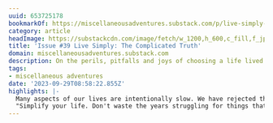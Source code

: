 ```yaml
---
uuid: 653725178
bookmarkOf: https://miscellaneousadventures.substack.com/p/live-simply-the-complicated-truth?r=5cjn3&utm_medium=ios&utm_campaign=post
category: article
headImage: https://substackcdn.com/image/fetch/w_1200,h_600,c_fill,f_jpg,q_auto:good,fl_progressive:steep,g_auto/https%3A%2F%2Fsubstack-post-media.s3.amazonaws.com%2Fpublic%2Fimages%2F9c9d9ee2-9c8e-42ad-9d99-2fc7f30de276_1536x1024.jpeg
title: 'Issue #39 Live Simply: The Complicated Truth'
domain: miscellaneousadventures.substack.com
description: On the perils, pitfalls and joys of choosing a life lived close to Nature
tags:
- miscellaneous adventures
date: '2023-09-29T08:58:22.855Z'
highlights: |-
  Many aspects of our lives are intentionally slow. We have rejected the traditional path, the daily grind, the rat-race and instead opted to try and make a living doing things we love. We do not strive for material wealth, we strive for time in Nature. We live in a world of beauty and wonder, shaped by forces of unfathomable magnitude and we refuse to let society blind us to that fact.
  "Simplify your life. Don't waste the years struggling for things that are unimportant. Don't burden yourself with possessions. Keep your needs and wants simple and enjoy what you have. Don't destroy your peace of mind by looking back, worrying about the past. Live in the present. Simplify!" ~ Henry David Thoreau
---
```



